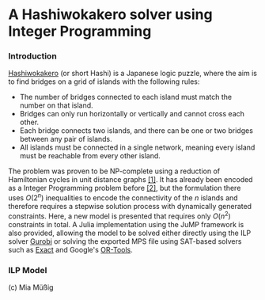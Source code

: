 # A Hashiwokakero solver using Integer Programming

### Introduction

[Hashiwokakero](https://en.wikipedia.org/wiki/Hashiwokakero) (or short Hashi) is a Japanese logic puzzle, where the aim is to find bridges on a grid of islands with the following rules:

- The number of bridges connected to each island must match the number on that island.
- Bridges can only run horizontally or vertically and cannot cross each other.
- Each bridge connects two islands, and there can be one or two bridges between any pair of islands.
- All islands must be connected in a single network, meaning every island must be reachable from every other island.

The problem was proven to be NP-complete using a reduction of Hamiltonian cycles in unit distance graphs [[1]](https://doi.org/10.1016/j.ipl.2009.07.017). It has already been encoded as a Integer Programming problem before [[2]](https://arxiv.org/abs/1905.00973), but the formulation there uses $O(2^n)$ inequalities to encode the connectivity of the $n$ islands and therefore requires a stepwise solution process with dynamically generated constraints. Here, a new model is presented that requires only $O(n^2)$ constraints in total. A Julia implementation using the JuMP framework is also provided, allowing the model to be solved either directly using the ILP solver [Gurobi](https://www.gurobi.com/) or solving the exported MPS file using SAT-based solvers such as [Exact](https://gitlab.com/nonfiction-software/exact) and Google's [OR-Tools](https://developers.google.com/optimization).

### ILP Model

(c) Mia Müßig
